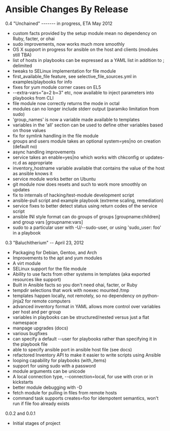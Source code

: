 Ansible Changes By Release
==========================

0.4 "Unchained" ------- in progress, ETA May 2012

* custom facts provided by the setup module mean no dependency on Ruby, facter, or ohai
* sudo improvements, now works much more smoothly
* OS X support in progress for ansible on the host and clients (modules still TBA)
* list of hosts in playbooks can be expressed as a YAML list in addition to ; delimited
* tweaks to SELinux implementation for file module
* first_available_file feature, see selective_file_sources.yml in examples/playbooks for info
* fixes for yum module corner cases on EL5
* --extra-vars="a=2 b=3" etc, now available to inject parameters into playbooks from CLI
* file module now correctly returns the mode in octal
* modules can no longer include stderr output (paramiko limitation from sudo)
* 'group_names' is now a variable made available to templates
* variables in the 'all' section can be used to define other variables based on those values
* fix for symlink handling in the file module
* groups and users module takes an optional system=yes|no on creation (default no)
* async handling improvements
* service takes an enable=yes|no which works with chkconfig or updates-rc.d as appropriate
* inventory_hostname variable available that contains the value of the host as ansible knows it
* service module works better on Ubuntu
* git module now does resets and such to work more smoothly on updates
* fix to internals of hacking/test-module development script
* ansible-pull script and example playbook (extreme scaling, remediation)
* service fixes to better detect status using return codes of the service script
* ansible INI style format can do groups of groups [groupname:children] and group vars [groupname:vars]
* sudo to a particular user with -U/--sudo-user, or using 'sudo_user: foo' in a playbook

0.3 "Baluchitherium" -- April 23, 2012

* Packaging for Debian, Gentoo, and Arch
* Improvements to the apt and yum modules
* A virt module
* SELinux support for the file module
* Ability to use facts from other systems in templates (aka exported
resources like support)
* Built in Ansible facts so you don't need ohai, facter, or Ruby
* tempdir selections that work with noexec mounted /tmp
* templates happen locally, not remotely, so no dependency on
python-jinja2 for remote computers
* advanced inventory format in YAML allows more control over variables
per host and per group
* variables in playbooks can be structured/nested versus just a flat namespace
* manpage upgrades (docs)
* various bugfixes
* can specify a default --user for playbooks rather than specifying it
in the playbook file
* able to specify ansible port in ansible host file (see docs)
* refactored Inventory API to make it easier to write scripts using Ansible
* looping capability for playbooks (with_items)
* support for using sudo with a password
* module arguments can be unicode
* A local connection type, --connection=local,  for use with cron or
in kickstarts
* better module debugging with -D
* fetch module for pulling in files from remote hosts
* command task supports creates=foo for idempotent semantics, won't
run if file foo already exists 

0.0.2 and 0.0.1

* Initial stages of project

